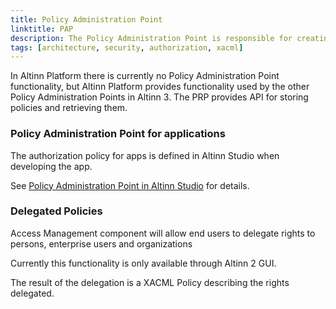 ```yaml
---
title: Policy Administration Point
linktitle: PAP
description: The Policy Administration Point is responsible for creating and modifying the different authorization policies used by the PDP
tags: [architecture, security, authorization, xacml]
---
```


In Altinn Platform there is currently no Policy Administration Point functionality, but Altinn Platform provides functionality used
by the other Policy Administration Points in Altinn 3. The PRP provides API for storing policies and retrieving them.

### Policy Administration Point for applications

The authorization policy for apps is defined in Altinn Studio when developing the app.

See [Policy Administration Point in Altinn Studio](/technology/solutions/altinn-studio/designer/functional/build-app/authorization-rules/) for details.

### Delegated Policies

Access Management component will allow end users to delegate rights to persons, enterprise users and organizations

Currently this functionality is only available through Altinn 2 GUI.

The result of the delegation is a XACML Policy describing the rights delegated. 